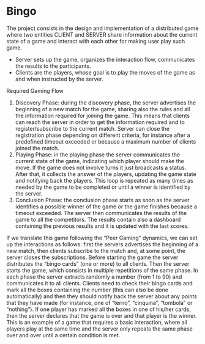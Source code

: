 # Bingo

The project consists in the design and implementation of a distributed
game where two entities CLIENT and SERVER share information about the current state of a game and interact with each other for making user play such game.
- Server sets up the game, organizes the interaction flow, communicates the results to the participants.
- Clients are the players, whose goal is to play the moves of the game as and when instructed by the server.

Required Gaming Flow
1. Discovery Phase: during the discovery phase, the server advertises the beginning of a new match for the game, sharing also the rules and all the information required for joining the game. This means that clients can reach the server in order to get the information required and to register/subscribe to the current match. Server can close the registration phase depending on different criteria, for instance after a predefined timeout exceeded or because a maximum number of clients joined the match.
2. Playing Phase: in the playing phase the server communicates the current state of the game, indicating which player should make the move. If the game does not involve turns it just broadcasts a status. After that, it collects the answer of the players, updating the game state and notifying back the players. This loop is repeated as many times as needed by the game to be completed or until a winner is identified by the server.
3. Conclusion Phase: the conclusion phase starts as soon as the server identifies a possible winner of the game or the game finishes because a timeout exceeded. The server then communicates the results of the game to all the competitors. The results contain also a dashboard containing the previous results and it is updated with the last scores.

If we translate this game following the “Peer Gaming” dynamics, we can set up the interactions as follows: first the servers advertises the beginning of a new match, then clients subscribe to the match and, at some point, the server closes the subscriptions. 
Before starting the game the server distributes the “bingo cards” (one or more) to all clients. 
Then the server starts the game, which consists in multiple repetitions of the same phase. In each phase the server extracts randomly a number (from 1 to 90) and communicates it to all clients. 
Clients need to check their bingo cards and mark all the boxes containing the number (this can also be done automatically) and then they should notify back the server about any points that they have made (for instance, one of “terno”, “cinquina”, “tombola” or “nothing”). 
If one player has marked all the boxes in one of his/her cards, then the server declares that the game is over and that player is the winner. 
This is an example of a game that requires a basic interaction, where all players play at the same time and the server only repeats the same phase over and over until a certain condition is met.
